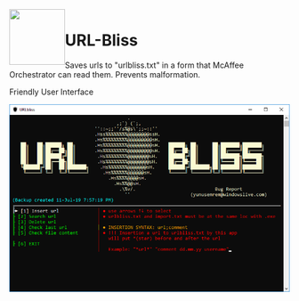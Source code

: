 <img  align="left" src="/Resources/shield.ico" width="100" height="100"> 

# URL-Bliss

Saves urls to "urlbliss.txt" in a form that McAffee Orchestrator can read them.
Prevents malformation.

Friendly User Interface

![Alt text](/Resources/ScreenShoot.png?raw=true "")
